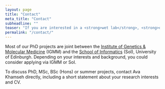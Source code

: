 ```yaml
---
layout: page
title: "Contact"
meta_title: "Contact"
subheadline: ""
teaser: "If you are interested in a <strong>wet lab</strong>, <strong>dry lab</strong> or a <strong>hybrid wet-dry</strong> lab PhD position in our group, please feel free to get in touch!"
permalink: "/contact/"
---
```


Most of our PhD projects are joint between the [Institute of Genetics & Molecular Medicine][1] (IGMM) and the [School of Informatics][2] (SoI), University of Edinburgh. Depending on your interests and background, you could consider applying via IGMM or SoI. 

To discuss PhD, MSc, BSc (Hons) or summer projects, contact Ava Khamseh directly, including a short statement about your research interests and CV. 


 [1]: https://www.ed.ac.uk/igmm
 [2]: https://www.ed.ac.uk/informatics